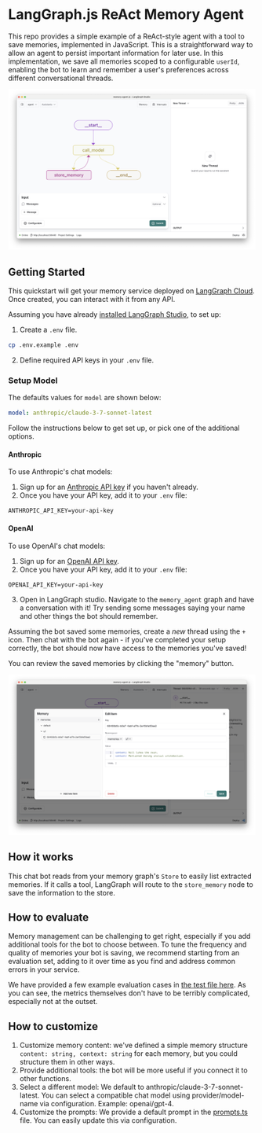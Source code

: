 # LangGraph.js ReAct Memory Agent

This repo provides a simple example of a ReAct-style agent with a tool to save memories, implemented in JavaScript. This is a straightforward way to allow an agent to persist important information for later use. In this implementation, we save all memories scoped to a configurable `userId`, enabling the bot to learn and remember a user's preferences across different conversational threads.

![Memory Diagram](./static/memory_graph.png)

## Getting Started

This quickstart will get your memory service deployed on [LangGraph Cloud](https://langchain-ai.github.io/langgraph/cloud/). Once created, you can interact with it from any API.

Assuming you have already [installed LangGraph Studio](https://github.com/langchain-ai/langgraph-studio?tab=readme-ov-file#download), to set up:

1. Create a `.env` file.

```bash
cp .env.example .env
```

2. Define required API keys in your `.env` file.

<!--
Setup instruction auto-generated by `langgraph template lock`. DO NOT EDIT MANUALLY.
-->

### Setup Model

The defaults values for `model` are shown below:

```yaml
model: anthropic/claude-3-7-sonnet-latest
```

Follow the instructions below to get set up, or pick one of the additional options.

#### Anthropic

To use Anthropic's chat models:

1. Sign up for an [Anthropic API key](https://console.anthropic.com/) if you haven't already.
2. Once you have your API key, add it to your `.env` file:

```
ANTHROPIC_API_KEY=your-api-key
```

#### OpenAI

To use OpenAI's chat models:

1. Sign up for an [OpenAI API key](https://platform.openai.com/signup).
2. Once you have your API key, add it to your `.env` file:

```
OPENAI_API_KEY=your-api-key
```

<!--
End setup instructions
-->

3. Open in LangGraph studio. Navigate to the `memory_agent` graph and have a conversation with it! Try sending some messages saying your name and other things the bot should remember.

Assuming the bot saved some memories, create a _new_ thread using the `+` icon. Then chat with the bot again - if you've completed your setup correctly, the bot should now have access to the memories you've saved!

You can review the saved memories by clicking the "memory" button.

![Memories Explorer](./static/memories.png)

## How it works

This chat bot reads from your memory graph's `Store` to easily list extracted memories. If it calls a tool, LangGraph will route to the `store_memory` node to save the information to the store.

## How to evaluate

Memory management can be challenging to get right, especially if you add additional tools for the bot to choose between.
To tune the frequency and quality of memories your bot is saving, we recommend starting from an evaluation set, adding to it over time as you find and address common errors in your service.

We have provided a few example evaluation cases in [the test file here](./tests/agent.int.test.ts). As you can see, the metrics themselves don't have to be terribly complicated, especially not at the outset.

## How to customize

1. Customize memory content: we've defined a simple memory structure `content: string, context: string` for each memory, but you could structure them in other ways.
2. Provide additional tools: the bot will be more useful if you connect it to other functions.
3. Select a different model: We default to anthropic/claude-3-7-sonnet-latest. You can select a compatible chat model using provider/model-name via configuration. Example: openai/gpt-4.
4. Customize the prompts: We provide a default prompt in the [prompts.ts](src/memory_agent/prompts.ts) file. You can easily update this via configuration.

<!--
Configuration auto-generated by `langgraph template lock`. DO NOT EDIT MANUALLY.
{
  "config_schemas": {
    "agent": {
      "type": "object",
      "properties": {
        "model": {
          "type": "string",
          "default": "anthropic/claude-3-7-sonnet-latest",
          "description": "The name of the language model to use for the agent. Should be in the form: provider/model-name.",
          "environment": [
            {
              "value": "anthropic/claude-1.2",
              "variables": "ANTHROPIC_API_KEY"
            },
            {
              "value": "anthropic/claude-2.0",
              "variables": "ANTHROPIC_API_KEY"
            },
            {
              "value": "anthropic/claude-2.1",
              "variables": "ANTHROPIC_API_KEY"
            },
            {
              "value": "anthropic/claude-3-7-sonnet-latest",
              "variables": "ANTHROPIC_API_KEY"
            },
            {
              "value": "anthropic/claude-3-5-haiku-latest",
              "variables": "ANTHROPIC_API_KEY"
            },
            {
              "value": "anthropic/claude-3-opus-20240229",
              "variables": "ANTHROPIC_API_KEY"
            },
            {
              "value": "anthropic/claude-3-sonnet-20240229",
              "variables": "ANTHROPIC_API_KEY"
            },
            {
              "value": "anthropic/claude-instant-1.2",
              "variables": "ANTHROPIC_API_KEY"
            },
            {
              "value": "openai/gpt-3.5-turbo",
              "variables": "OPENAI_API_KEY"
            },
            {
              "value": "openai/gpt-3.5-turbo-0125",
              "variables": "OPENAI_API_KEY"
            },
            {
              "value": "openai/gpt-3.5-turbo-0301",
              "variables": "OPENAI_API_KEY"
            },
            {
              "value": "openai/gpt-3.5-turbo-0613",
              "variables": "OPENAI_API_KEY"
            },
            {
              "value": "openai/gpt-3.5-turbo-1106",
              "variables": "OPENAI_API_KEY"
            },
            {
              "value": "openai/gpt-3.5-turbo-16k",
              "variables": "OPENAI_API_KEY"
            },
            {
              "value": "openai/gpt-3.5-turbo-16k-0613",
              "variables": "OPENAI_API_KEY"
            },
            {
              "value": "openai/gpt-4",
              "variables": "OPENAI_API_KEY"
            },
            {
              "value": "openai/gpt-4-0125-preview",
              "variables": "OPENAI_API_KEY"
            },
            {
              "value": "openai/gpt-4-0314",
              "variables": "OPENAI_API_KEY"
            },
            {
              "value": "openai/gpt-4-0613",
              "variables": "OPENAI_API_KEY"
            },
            {
              "value": "openai/gpt-4-1106-preview",
              "variables": "OPENAI_API_KEY"
            },
            {
              "value": "openai/gpt-4-32k",
              "variables": "OPENAI_API_KEY"
            },
            {
              "value": "openai/gpt-4-32k-0314",
              "variables": "OPENAI_API_KEY"
            },
            {
              "value": "openai/gpt-4-32k-0613",
              "variables": "OPENAI_API_KEY"
            },
            {
              "value": "openai/gpt-4-turbo",
              "variables": "OPENAI_API_KEY"
            },
            {
              "value": "openai/gpt-4-turbo-preview",
              "variables": "OPENAI_API_KEY"
            },
            {
              "value": "openai/gpt-4-vision-preview",
              "variables": "OPENAI_API_KEY"
            },
            {
              "value": "openai/gpt-4o",
              "variables": "OPENAI_API_KEY"
            },
            {
              "value": "openai/gpt-4o-mini",
              "variables": "OPENAI_API_KEY"
            }
          ]
        }
      }
    }
  }
}
-->